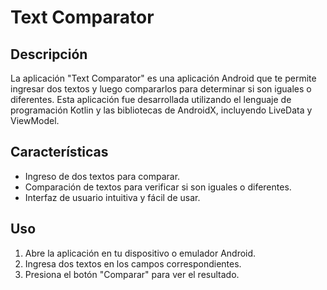 # Text Comparator

## Descripción

La aplicación "Text Comparator" es una aplicación Android que te permite ingresar dos textos y luego compararlos para determinar si son iguales o diferentes. Esta aplicación fue desarrollada utilizando el lenguaje de programación Kotlin y las bibliotecas de AndroidX, incluyendo LiveData y ViewModel.

## Características

- Ingreso de dos textos para comparar.
- Comparación de textos para verificar si son iguales o diferentes.
- Interfaz de usuario intuitiva y fácil de usar.

## Uso

1. Abre la aplicación en tu dispositivo o emulador Android.
2. Ingresa dos textos en los campos correspondientes.
3. Presiona el botón "Comparar" para ver el resultado.
